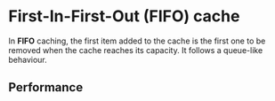 # First-In-First-Out (FIFO) cache

In __FIFO__ caching, the first item added to the cache is the first one to be removed when the cache reaches its capacity. It follows a queue-like behaviour.

## Performance

